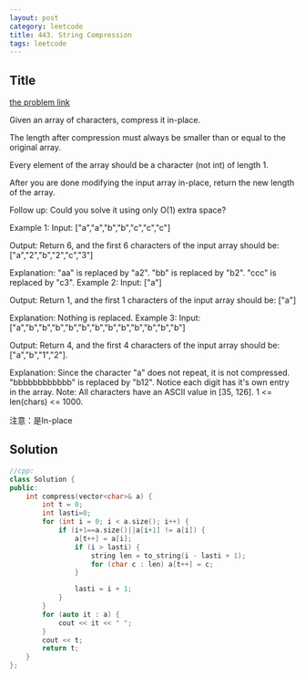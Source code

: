 ```yaml
---
layout: post
category: leetcode
title: 443. String Compression
tags: leetcode
---
```

## Title
[the problem link](https://leetcode.com/problems/string-compression/description/)

Given an array of characters, compress it in-place.

The length after compression must always be smaller than or equal to the original array.

Every element of the array should be a character (not int) of length 1.

After you are done modifying the input array in-place, return the new length of the array.


Follow up:
Could you solve it using only O(1) extra space?


Example 1:
Input:
["a","a","b","b","c","c","c"]

Output:
Return 6, and the first 6 characters of the input array should be: ["a","2","b","2","c","3"]

Explanation:
"aa" is replaced by "a2". "bb" is replaced by "b2". "ccc" is replaced by "c3".
Example 2:
Input:
["a"]

Output:
Return 1, and the first 1 characters of the input array should be: ["a"]

Explanation:
Nothing is replaced.
Example 3:
Input:
["a","b","b","b","b","b","b","b","b","b","b","b","b"]

Output:
Return 4, and the first 4 characters of the input array should be: ["a","b","1","2"].

Explanation:
Since the character "a" does not repeat, it is not compressed. "bbbbbbbbbbbb" is replaced by "b12".
Notice each digit has it's own entry in the array.
Note:
All characters have an ASCII value in [35, 126].
1 <= len(chars) <= 1000.


注意：是In-place

## Solution
```c++
//cpp:
class Solution {
public:
	int compress(vector<char>& a) {
		int t = 0;
		int lasti=0;
		for (int i = 0; i < a.size(); i++) {
			if (i+1==a.size()||a[i+1] != a[i]) {
				a[t++] = a[i];
				if (i > lasti) {
					string len = to_string(i - lasti + 1);
					for (char c : len) a[t++] = c;
				}

				lasti = i + 1;
			}
		}
		for (auto it : a) {
			cout << it << " ";
		}
		cout << t;
		return t;
	}
};
```
